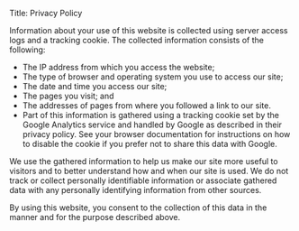 Title:  Privacy Policy

Information about your use of this website is collected using server access logs and a tracking cookie. The collected information consists of the following:

  - The IP address from which you access the website;
  - The type of browser and operating system you use to access our site;
  - The date and time you access our site;
  - The pages you visit; and
  - The addresses of pages from where you followed a link to our site.
  - Part of this information is gathered using a tracking cookie set by the Google Analytics service and handled by Google as described in their privacy policy. See your browser documentation for instructions on how to disable the cookie if you prefer not to share this data with Google.


We use the gathered information to help us make our site more useful to visitors and to better understand how and when our site is used. We do not track or collect personally identifiable information or associate gathered data with any personally identifying information from other sources.


By using this website, you consent to the collection of this data in the manner and for the purpose described above.